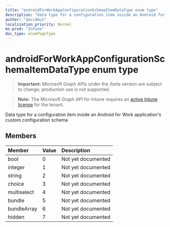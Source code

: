 ```yaml
---
title: "androidForWorkAppConfigurationSchemaItemDataType enum type"
description: "Data type for a configuration item inside an Android for Work application's custom configuration schema"
author: "davidmu1"
localization_priority: Normal
ms.prod: "Intune"
doc_type: enumPageType
---
```


# androidForWorkAppConfigurationSchemaItemDataType enum type

> **Important:** Microsoft Graph APIs under the /beta version are subject to change; production use is not supported.

> **Note:** The Microsoft Graph API for Intune requires an [active Intune license](https://go.microsoft.com/fwlink/?linkid=839381) for the tenant.

Data type for a configuration item inside an Android for Work application's custom configuration schema

## Members
|Member|Value|Description|
|:---|:---|:---|
|bool|0|Not yet documented|
|integer|1|Not yet documented|
|string|2|Not yet documented|
|choice|3|Not yet documented|
|multiselect|4|Not yet documented|
|bundle|5|Not yet documented|
|bundleArray|6|Not yet documented|
|hidden|7|Not yet documented|




